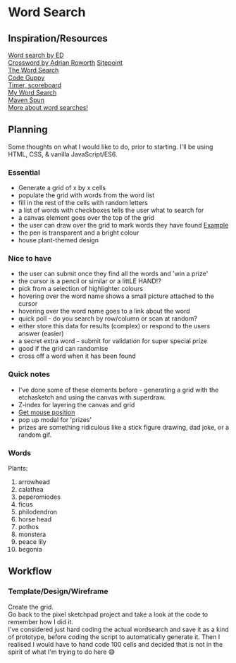 # Word Search

## Inspiration/Resources

[Word search by ED](https://ed.studio/made-post/algebraic-wordsearch)  
[Crossword by Adrian Roworth](https://codepen.io/adrianroworth/pen/OpeyZq)  [Sitepoint](https://www.sitepoint.com/how-built-pure-css-crossword-puzzle/)  
[The Word Search](https://thewordsearch.com/puzzle/46/star-trek/)  
[Code Guppy](https://codeguppy.com/site/tutorials/word-search.html)  
[Timer, scoreboard](https://lovattspuzzles.com/online-puzzles-competitions/play-daily-word-search-puzzle-online/)  
[My Word Search](https://mywordsearch.com/)  
[Maven Spun](https://mavenspun.com/javascript/word-search/01-create-a-wordsearch-game-board.htm)  
[More about word searches!](https://en.wikipedia.org/wiki/Word_search)  

## Planning

Some thoughts on what I would like to do, prior to starting.
I'll be using HTML, CSS, & vanilla JavaScript/ES6.


### Essential

* Generate a grid of x by x cells
* populate the grid with words from the word list
* fill in the rest of the cells with random letters
* a list of words with checkboxes tells the user what to search for
* a canvas element goes over the top of the grid
* the user can draw over the grid to mark words they have found [Example](https://stackoverflow.com/questions/30015951/create-line-in-canvas-word-search-game)
* the pen is transparent and a bright colour
* house plant-themed design

### Nice to have

* the user can submit once they find all the words and 'win a prize'
* the cursor is a pencil or similar or a littLE HAND!?
* pick from a selection of highlighter colours
* hovering over the word name shows a small picture attached to the cursor 
* hovering over the word name goes to a link about the word
* quick poll - do you search by row/column or scan at random?
* either store this data for results (complex) or respond to the users answer (easier)
* a secret extra word - submit for validation for super special prize
* good if the grid can randomise 
* cross off a word when it has been found

### Quick notes

* I've done some of these elements before - generating a grid with the etchasketch and using the canvas with superdraw.
* Z-index for layering the canvas and grid
* [Get mouse position](https://stackoverflow.com/questions/17130395/real-mouse-position-in-canvas) 
* pop up modal for 'prizes'
* prizes are something ridiculous like a stick figure drawing, dad joke, or a random gif.

### Words

Plants:
1. arrowhead
2. calathea
3. peperomiodes
4. ficus
5. philodendron
6. horse head
7. pothos
8. monstera
9. peace lily
10. begonia


## Workflow

### Template/Design/Wireframe

Create the grid.   
Go back to the pixel sketchpad project and take a look at the code to remember how I did it.  
I've considered just hard coding the actual wordsearch and save it as a kind of prototype, before coding the script to automatically generate it. Then I realised I would have to hand code 100 cells and decided that is not in the spirit of what I'm trying to do here 😅  


